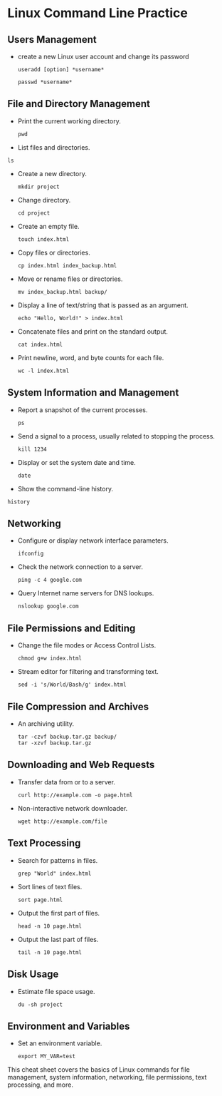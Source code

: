 # Linux Command Line Practice

## Users Management
- create a new Linux user account and change its password
  ```
  useradd [option] *username*
  ```
  ```
  passwd *username*
  ```
## File and Directory Management

- Print the current working directory.
  ```
  pwd
  ```

 - List files and directories.
  ```
  ls
  ```

- Create a new directory.
  ```
  mkdir project
  ```

- Change directory.
  ```
  cd project
  ```

- Create an empty file.
  ```
  touch index.html
  ```

- Copy files or directories.
  ```
  cp index.html index_backup.html
  ```

- Move or rename files or directories.
  ```
  mv index_backup.html backup/
  ```

- Display a line of text/string that is passed as an argument.
  ```
  echo "Hello, World!" > index.html
  ```

- Concatenate files and print on the standard output.
  ```
  cat index.html
  ```

- Print newline, word, and byte counts for each file.
  ```
  wc -l index.html
  ```

## System Information and Management

- Report a snapshot of the current processes.
  ```
  ps
  ```

- Send a signal to a process, usually related to stopping the process.
  ```
  kill 1234
  ```

- Display or set the system date and time.
  ```
  date
  ```

 - Show the command-line history.
  ```
  history
  ```

## Networking

- Configure or display network interface parameters.
  ```
  ifconfig
  ```
  
- Check the network connection to a server.
  ```
  ping -c 4 google.com
  ```

- Query Internet name servers for DNS lookups.
  ```
  nslookup google.com
  ```

## File Permissions and Editing

- Change the file modes or Access Control Lists.
  ```
  chmod g+w index.html
  ```

- Stream editor for filtering and transforming text.
  ```
  sed -i 's/World/Bash/g' index.html
  ```

## File Compression and Archives

- An archiving utility.
  ```
  tar -czvf backup.tar.gz backup/
  tar -xzvf backup.tar.gz
  ```

## Downloading and Web Requests

- Transfer data from or to a server.
  ```
  curl http://example.com -o page.html
  ```

- Non-interactive network downloader.
  ```
  wget http://example.com/file
  ```

## Text Processing

- Search for patterns in files.
  ```
  grep "World" index.html
  ```

- Sort lines of text files.
  ```
  sort page.html
  ```

- Output the first part of files.
  ```
  head -n 10 page.html
  ```

- Output the last part of files.
  ```
  tail -n 10 page.html
  ```

## Disk Usage

- Estimate file space usage.
  ```
  du -sh project
  ```

## Environment and Variables

- Set an environment variable.
  ```
  export MY_VAR=test
  ```

This cheat sheet covers the basics of Linux commands for file management, system information, networking, file permissions, text processing, and more.
